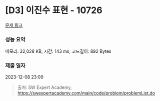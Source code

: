 # [D3] 이진수 표현 - 10726 

[문제 링크](https://swexpertacademy.com/main/code/problem/problemDetail.do?contestProbId=AXRSXf_a9qsDFAXS) 

### 성능 요약

메모리: 32,028 KB, 시간: 143 ms, 코드길이: 892 Bytes

### 제출 일자

2023-12-08 23:09



> 출처: SW Expert Academy, https://swexpertacademy.com/main/code/problem/problemList.do